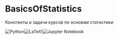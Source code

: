 # BasicsOfStatistics
Конспекты и задачи курсов по основам статистики

![Python](https://img.shields.io/badge/-Python-blue)![LaTeX!](https://img.shields.io/badge/-LaTeX-lightgrey)![Jupyter Notebook](https://img.shields.io/badge/-Jupyter%20Notebook-orange)